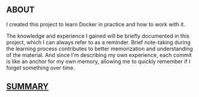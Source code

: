 ## ABOUT

I created this project to learn Docker in practice and how to work with it.

The knowledge and experience I gained will be briefly documented in this project, which I can always refer to as a reminder. Brief note-taking during the learning process contributes to better memorization and understanding of the material. And since I'm describing my own experience, each commit is like an anchor for my own memory, allowing me to quickly remember if I forget something over time.

## [SUMMARY](/Summary.md)
